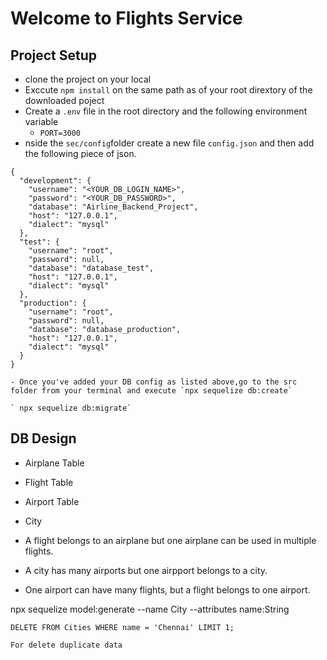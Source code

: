 # Welcome to Flights Service

## Project Setup
- clone the project on your local
- Exccute `npm install` on the same path as of your root dirextory of the downloaded poject
- Create a `.env` file in the root directory and the following environment variable 
     - `PORT=3000`
- nside the `sec/config`folder create a new file `config.json` and then add the following piece of json.


```
{
  "development": {
    "username": "<YOUR_DB_LOGIN_NAME>",
    "password": "<YOUR_DB_PASSWORD>",
    "database": "Airline_Backend_Project",
    "host": "127.0.0.1",
    "dialect": "mysql"
  },
  "test": {
    "username": "root",
    "password": null,
    "database": "database_test",
    "host": "127.0.0.1",
    "dialect": "mysql"
  },
  "production": {
    "username": "root",
    "password": null,
    "database": "database_production",
    "host": "127.0.0.1",
    "dialect": "mysql"
  }
}

```
```
- Once you've added your DB config as listed above,go to the src folder from your terminal and execute `npx sequelize db:create`

` npx sequelize db:migrate`
```

## DB Design
  - Airplane Table
  - Flight Table
  - Airport Table
  - City 

  - A flight belongs to an airplane but one airplane can be used in multiple flights.
  - A city has many airports but one airpport belongs to a city.
  - One airport can have many flights, but a flight belongs to one airport.

   npx sequelize model:generate --name City --attributes name:String

  ```
 DELETE FROM Cities WHERE name = 'Chennai' LIMIT 1; 

 For delete duplicate data
  ```